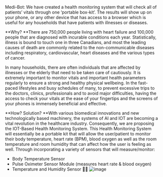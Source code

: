 Medi-Bot: 
We have created a health monitoring system that will check all of patients’ vitals through one ‘portable box-kit’. The results will show up on your phone, or any other device that has access to a browser which is useful for any households that have patients with illnesses or diseases.

**Why? 
**There are 750,000 people living with heart failure and 100,000 people that are diagnosed with incurable conditions each year. Statistically, illness is bound to touch one in three Canadians, and most the leading causes of death are commonly related to the non-communicable diseases including respiratory, cardiovascular, heart diseases and the various types of cancer. 

In many households, there are often individuals that are affected by illnesses or the elderly that need to be taken care of cautiously. It is extremely important to monitor vitals and important health parameters regularly to ensure a strong and healthy physical wellbeing. In the fast-paced lifestyles and busy schedules of many, to prevent excessive trips to the doctors, clinics, professionals and to avoid major difficulties, having the access to check your vitals at the ease of your fingertips and the screens of your phones is immensely beneficial and effective.  

**How? Solution?
**With various biomedical innovations and new technologically based machinery, the systems of AI and IOT are becoming a vital revolution in the healthcare industry. Consequently, we are proposing the IOT-Based Health Monitoring System. This Health Monitoring System will essentially be a portable kit that will allow the user/patient to monitor their body temperature, heart rate (BPM), blood oxygen as well as the room temperature and room humidity that can affect how the user is feeling as well. Through incorporating a variety of sensors that will measure/monitor: 
- Body Temperature Sensor
- Pulse Oximeter Sensor Module (measures heart rate & blood oxygen)
- Temperature and Humidity Sensor

![image](https://github.com/aryapatel14/medibot/assets/138143934/214382c6-7bb0-4669-89ed-1545c0adb372)


